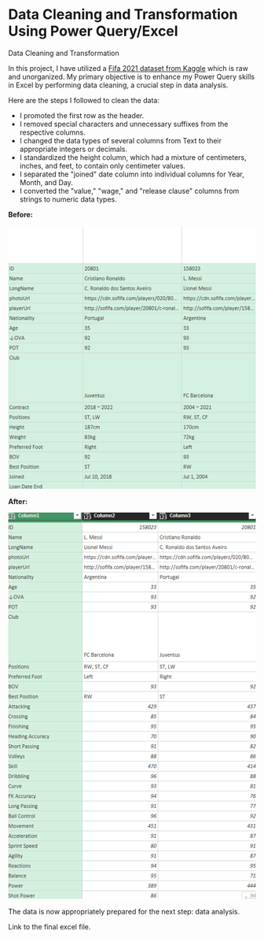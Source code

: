 # Data Cleaning and Transformation Using Power Query/Excel
Data Cleaning and Transformation

In this project, I have utilized a [Fifa 2021 dataset from Kaggle](https://www.kaggle.com/code/cameronriley/2021-fifa-dataset#Import-and-Clean-Dataset) which is raw and unorganized. My primary objective is to enhance my Power Query skills in Excel by performing data cleaning, a crucial step in data analysis.

Here are the steps I followed to clean the data:

- I promoted the first row as the header.
- I removed special characters and unnecessary suffixes from the respective columns.
- I changed the data types of several columns from Text to their appropriate integers or decimals.
- I standardized the height column, which had a mixture of centimeters, inches, and feet, to contain only centimeter values.
- I separated the "joined" date column into individual columns for Year, Month, and Day.
- I converted the "value," "wage," and "release clause" columns from strings to numeric data types.


**Before:**

![Before](https://github.com/Nikhil-Pickle/Data-Cleaning-and-Transformation/blob/main/before.gif)

**After:**

![After](https://github.com/Nikhil-Pickle/Data-Cleaning-and-Transformation/blob/main/after.gif)

The data is now appropriately prepared for the next step: data analysis.

Link to the final excel file.
